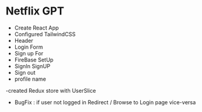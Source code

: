 # Netflix GPT

- Create React App
- Configured TailwindCSS
- Header
- Login Form
- Sign up For
- FireBase SetUp
- SignIn SignUP
- Sign out
- profile name

-created Redux store with UserSlice

- BugFix : if user not logged in Redirect / Browse to Login page vice-versa